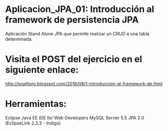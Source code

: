# Aplicacion_JPA_01: Introducción al framework de persistencia JPA
Aplicación Stand Alone JPA que permite realizar un CRUD a una tabla determinada.

# Visita el POST del ejercicio en el siguiente enlace:
http://joseltoro.blogspot.com/2018/08/1-introduccion-al-framework-de.html

# Herramientas:
Eclipse Java EE IDE for Web Developers
MySQL Server 5.5
JPA 2.0 (EclipseLink 2.3.3 - Indigo)
